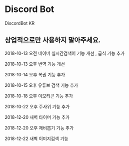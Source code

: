 # Discord Bot

DiscordBot KR 


상업적으로만 사용하지 말아주세요. 
------------------------------------------------------------

2018-10-13 오전 네이버 실시간검색어 기능 개선 , 급식 기능 추가

2018-10-13 오후 번역 기능 개선

2018-10-14 오후 복권 기능 추가    

2018-10-15 오후 유튜브 검색 기능 추가

2018-10-18 오후 이모티콘 기능 추가 

2018-10-22 오후 주사위 기능 추가

2018-12-20 새벽 타이머 기능 추가

2018-12-20 오후 제비뽑기 기능 추가 

2018-12-22 새벽 이미지검색 기능 








